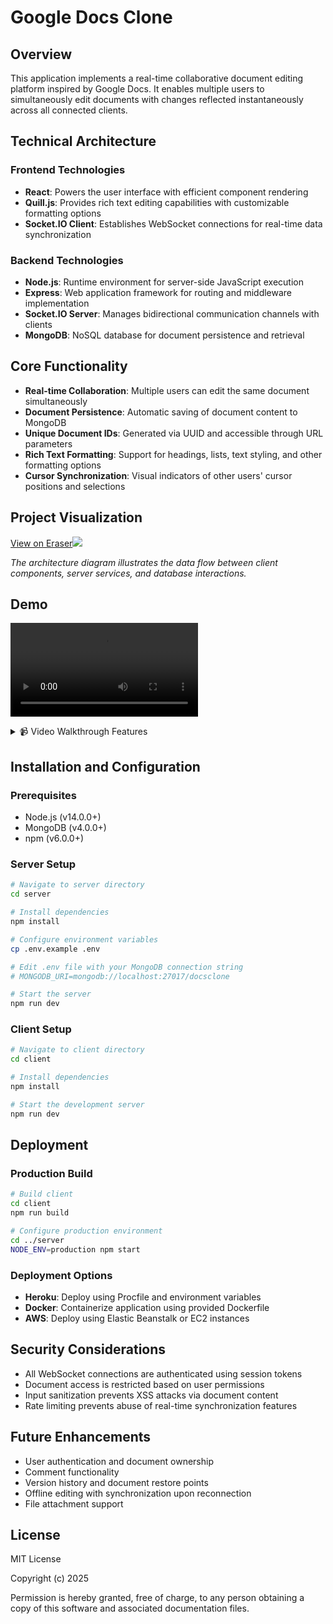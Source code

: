 # Google Docs Clone

## Overview

This application implements a real-time collaborative document editing platform inspired by Google Docs. It enables multiple users to simultaneously edit documents with changes reflected instantaneously across all connected clients.

## Technical Architecture

### Frontend Technologies
- **React**: Powers the user interface with efficient component rendering
- **Quill.js**: Provides rich text editing capabilities with customizable formatting options
- **Socket.IO Client**: Establishes WebSocket connections for real-time data synchronization

### Backend Technologies
- **Node.js**: Runtime environment for server-side JavaScript execution
- **Express**: Web application framework for routing and middleware implementation
- **Socket.IO Server**: Manages bidirectional communication channels with clients
- **MongoDB**: NoSQL database for document persistence and retrieval

## Core Functionality

- **Real-time Collaboration**: Multiple users can edit the same document simultaneously
- **Document Persistence**: Automatic saving of document content to MongoDB
- **Unique Document IDs**: Generated via UUID and accessible through URL parameters
- **Rich Text Formatting**: Support for headings, lists, text styling, and other formatting options
- **Cursor Synchronization**: Visual indicators of other users' cursor positions and selections

## Project Visualization

[View on Eraser![](https://app.eraser.io/workspace/zA39QLojQ0sSV6NcQTZJ/preview?elements=_oQOv6VH0t0wjQInKd1VTg&type=embed)](https://app.eraser.io/workspace/zA39QLojQ0sSV6NcQTZJ?elements=_oQOv6VH0t0wjQInKd1VTg)

*The architecture diagram illustrates the data flow between client components, server services, and database interactions.*

## Demo

<video controls src="Untitled video - Made with Clipchamp (2).mp4" title="Title"></video>


<details>
  <summary>📹 Video Walkthrough Features</summary>
  
  - Creating a new document
  - Real-time editing demonstration with multiple users
  - Rich text formatting capabilities
  - Document persistence demonstration
  - Collaboration features in action
</details>

## Installation and Configuration

### Prerequisites
- Node.js (v14.0.0+)
- MongoDB (v4.0.0+)
- npm (v6.0.0+)

### Server Setup
```bash
# Navigate to server directory
cd server

# Install dependencies
npm install

# Configure environment variables
cp .env.example .env

# Edit .env file with your MongoDB connection string
# MONGODB_URI=mongodb://localhost:27017/docsclone

# Start the server
npm run dev
```

### Client Setup
```bash
# Navigate to client directory
cd client

# Install dependencies
npm install

# Start the development server
npm run dev
```

## Deployment

### Production Build
```bash
# Build client
cd client
npm run build

# Configure production environment
cd ../server
NODE_ENV=production npm start
```

### Deployment Options
- **Heroku**: Deploy using Procfile and environment variables
- **Docker**: Containerize application using provided Dockerfile
- **AWS**: Deploy using Elastic Beanstalk or EC2 instances

## Security Considerations

- All WebSocket connections are authenticated using session tokens
- Document access is restricted based on user permissions
- Input sanitization prevents XSS attacks via document content
- Rate limiting prevents abuse of real-time synchronization features

## Future Enhancements

- User authentication and document ownership
- Comment functionality
- Version history and document restore points
- Offline editing with synchronization upon reconnection
- File attachment support

## License

MIT License

Copyright (c) 2025

Permission is hereby granted, free of charge, to any person obtaining a copy of this software and associated documentation files.